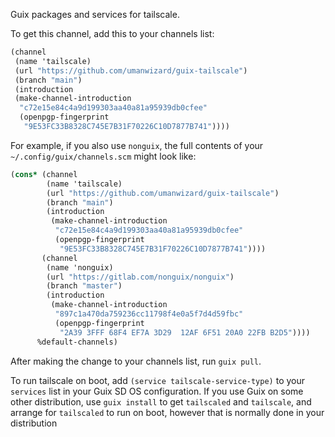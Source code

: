 Guix packages and services for tailscale.

To get this channel, add this to your channels list:

``` scheme
(channel
 (name 'tailscale)
 (url "https://github.com/umanwizard/guix-tailscale")
 (branch "main")
 (introduction
 (make-channel-introduction
  "c72e15e84c4a9d199303aa40a81a95939db0cfee"
  (openpgp-fingerprint
   "9E53FC33B8328C745E7B31F70226C10D7877B741"))))
```

For example, if you also use `nonguix`, the full contents of your `~/.config/guix/channels.scm` might look like:

``` scheme
(cons* (channel
        (name 'tailscale)
        (url "https://github.com/umanwizard/guix-tailscale")
        (branch "main")
        (introduction
         (make-channel-introduction
          "c72e15e84c4a9d199303aa40a81a95939db0cfee"
          (openpgp-fingerprint
           "9E53FC33B8328C745E7B31F70226C10D7877B741"))))
       (channel
        (name 'nonguix)
        (url "https://gitlab.com/nonguix/nonguix")
        (branch "master")
        (introduction
         (make-channel-introduction
          "897c1a470da759236cc11798f4e0a5f7d4d59fbc"
          (openpgp-fingerprint
           "2A39 3FFF 68F4 EF7A 3D29  12AF 6F51 20A0 22FB B2D5"))))
      %default-channels)
```

After making the change to your channels list, run `guix pull`.

To run tailscale on boot, add `(service tailscale-service-type)` to your `services` list in your Guix SD OS configuration. If you use Guix on some other distribution, use `guix install` to get `tailscaled` and `tailscale`, and arrange for `tailscaled` to run on boot, however that is normally done in your distribution
